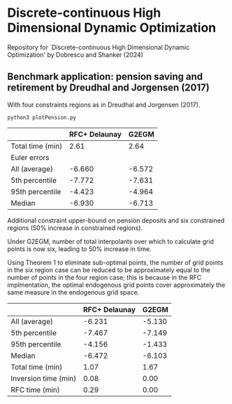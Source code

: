 # Discrete-continuous High Dimensional Dynamic Optimization
Repository for `Discrete-continuous High Dimensional Dynamic Optimization' by Dobrescu and Shanker (2024)


## Benchmark application: pension saving and retirement by Dreudhal and Jorgensen (2017)

With four constraints regions as in Dreudhal and Jorgensen (2017). 

```
python3 plotPension.py
``` 

<center>

|                   | RFC+ Delaunay | G2EGM |
|-------------------|---------------|-------|
| Total time (min)  | 2.61          | 2.64  |
| Euler errors      |               |       |
| All (average)     | -6.660        |-6.572 |
| 5th percentile    | -7.772        | -7.631|
| 95th percentile   | -4.423        | -4.964|
| Median            | -6.930        | -6.713|

</center>


Additional constraint upper-bound on pension deposits and six constrained regions (50\% increase in constrained regions).

Under G2EGM, number of total interpolants over which to calculate grid points is now six, leading to 50% increase in time. 

Using Theorem 1 to eliminate sub-optimal points, the number of grid points in the six region case can be reduced to be approximately equal to the number of points in the four region case; this is because in the RFC implmentation, the optimal endogenous grid points cover approximately the same measure in the endogenous grid space. 

|                     | RFC+ Delaunay | G2EGM      |
|---------------------|---------------|------------|
| All (average)       | -6.231        | -5.130     |
| 5th percentile      | -7.467        | -7.149     |
| 95th percentile     | -4.156        | -1.433     |
| Median              | -6.472        | -6.103     |
| Total time (min)    | 1.07          | 1.67       |
| Inversion time (min)| 0.08          | 0.00       |
| RFC time (min)      | 0.29          | 0.00       |


